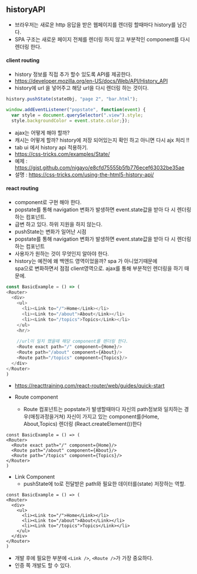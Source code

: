 ## historyAPI

- 브라우저는 새로운 http 응답을 받은 웹페이지를 렌더링 할때마다 history를 남긴다.
- SPA 구조는 새로운 페이지 전체를 렌더링 하지 않고 부분적인 component를 다시 렌더링 한다.

#### client routing
- history 정보를 직접 추가 할수 있도록 API를 제공한다.
 - https://developer.mozilla.org/en-US/docs/Web/API/History_API
- history에 url 을 넣어주고 해당 url을 다시 렌더링 하는 것이다.

~~~javascript
history.pushState(stateObj, "page 2", "bar.html");

window.addEventListener("popstate", function(event) {
  var style = document.querySelector(".view").style;
  style.backgroundColor = event.state.color;});
~~~
- ajax는 어떻게 해야 할까? 
- 캐시는 어떻게 할까? history에 저장 되어있는지 확인 하고 아니면 다시 ajx 처리 !! 
- tab ui 에서 history api 적용하기.
 - https://css-tricks.com/examples/State/
 - 예제 : https://gist.github.com/nigayo/e8cfd75555b5fb776ecef63032be35ae
 - 설명 : https://css-tricks.com/using-the-html5-history-api/

#### react routing
- component로 구현 해야 한다.
- popstate를 통해 navigation 변화가 발생하면 event.state값을 받아 다
  시 렌더링 하는 컴포넌트.
- 급변 하고 있다. 하위 지원을 하지 않는다.
- pushState는 변화가 일어난 시점
- popstate를 통해 navigation 변화가 발생하면 event.state값을 받아 다
  시 렌더링 하는 컴포넌트
- 사용자가 원하는 것이 무엇인지 알아야 한다.
- history는 예전에 왜 백엔드 영역이었을까? spa 가 아니었기때문에  
spa으로 변화하면서 점점 client영역으로. ajax를 통해 부분적인 렌더링을 하기 때문에. 

~~~javascript
const BasicExample = () => (
<Router>
  <div>
    <ul>
      <li><Link to="/">Home</Link></li>
      <li><Link to="/about">About</Link></li>
      <li><Link to="/topics">Topics</Link></li>
    </ul>
    <hr/>
    
    //url이 일치 했을때 해당 component를 렌더링 한다.
    <Route exact path="/" component={Home}/>
    <Route path="/about" component={About}/>
    <Route path="/topics" component={Topics}/>
  </div>
</Router>
)
~~~

- https://reacttraining.com/react-router/web/guides/quick-start

- Route component
	- Route 컴포넌트는 popstate가 발생할때마다 자신의 path정보와 일치하는 경
우(매칭과정을거쳐)
자신이 가지고 있는 component를(Home, About,Topics) 렌더링
(React.createElement())한다
~~~
const BasicExample = () => (
<Router>
  <Route exact path="/" component={Home}/>
  <Route path="/about" component={About}/>
  <Route path="/topics" component={Topics}/>
</Router>
)
~~~

- Link Component
	- pushState에 to로 전달받은 path와 필요한 데이터를(state) 저장하는 역할.
~~~
const BasicExample = () => (
<Router>
  <div>
    <ul>
      <li><Link to="/">Home</Link></li>
      <li><Link to="/about">About</Link></li>
      <li><Link to="/topics">Topics</Link></li>
    </ul>
  </div>
</Router>
)
~~~

- 개발 후에 필요한 부분에 `<Link />`, `<Route />`가 가장 중요하다.
- 인증 쪽 개발도 할 수 있다.